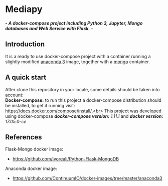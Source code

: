 # Mediapy 
**- _A docker-compose project including Python 3, Jupyter, Mongo databases and Web Service with Flask._ -**
## Introduction
It is a ready to use docker-compose project with a container running a slightly modified [anaconda 3](https://github.com/ContinuumIO/docker-images/tree/master/anaconda3) image, together with a [mongo](https://registry.hub.docker.com/_/mongo/) 
container.
## A quick start
After clone this repository in your locale, some details should be taken into account:
<br>**Docker-compose:** to run this project a docker-compose distribution should be installed, to get it running visit:
https://docs.docker.com/compose/install/.<br>
This project was developed using docker-compose
_**docker-compose version:** 1.11.1_ and
_**docker version:** 17.05.0-ce_
## References
Flask-Mongo docker image:
* https://github.com/ivoreali/Python-Flask-MongoDB 

Anaconda docker image:
* https://github.com/ContinuumIO/docker-images/tree/master/anaconda3

